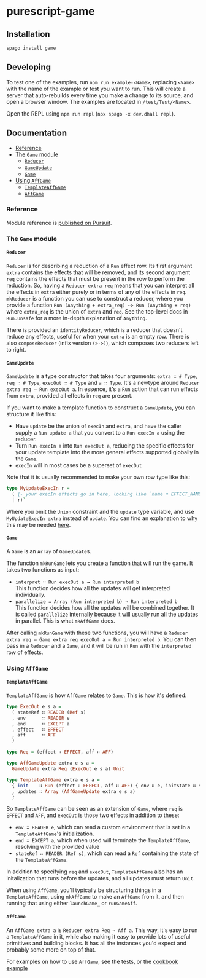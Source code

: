 # purescript-game

## Installation

```sh
spago install game
```

## Developing

To test one of the examples, run `npm run example-<Name>`, replacing `<Name>`
with the name of the example or test you want to run. This will create a
server that auto-rebuilds every time you make a change to its source, and open a
browser window. The examples are located in `/test/Test/<Name>`.

Open the REPL using `npm run repl` (`npx spago -x dev.dhall repl`).

## Documentation

- [Reference](#reference)
- [The `Game` module](#the-game-module)
  - [`Reducer`](#reducer)
  - [`GameUpdate`](#gameupdate)
  - [`Game`](#game)
- [Using `AffGame`](#using-affgame)
  - [`TemplateAffGame`](#templateaffgame)
  - [`AffGame`](#affgame)

### Reference

Module reference is [published on Pursuit](https://pursuit.purescript.org/packages/purescript-game).

### The `Game` module

#### `Reducer`

`Reducer` is for describing a reduction of a `Run` effect row. Its first
argument `extra` contains the effects that will be removed, and its second
argument `req` contains the effects that must be present in the row to perform
the reduction. So, having a `Reducer extra req` means that you can interpret all
the effects in `extra` either purely or in terms of any of the effects in `req`.
`mkReducer` is a function you can use to construct a reducer, where you provide
a function `Run (Anything + extra_req) ~> Run (Anything + req)` where
`extra_req` is the union of `extra` and `req`. See the top-level docs in
`Run.Unsafe` for a more in-depth explanation of `Anything`.

There is provided an `identityReducer`, which is a reducer that doesn't reduce
any effects, useful for when your `extra` is an empty row. There is also
`composeReducer` (infix version `(>->)`), which composes two reducers left to
right.

#### `GameUpdate`

`GameUpdate` is a type constructor that takes four arguments: `extra ∷ # Type`,
`req ∷ # Type`, `execOut ∷ # Type` and `a ∷ Type`. It's a newtype around
`Reducer extra req → Run execOut a`. In essence, it's a `Run` action that can
run effects from `extra`, provided all effects in `req` are present.

If you want to make a template function to construct a `GameUpdate`, you can
structure it like this:

- Have `update` be the union of `execIn` and `extra`, and have the caller
supply a `Run update a` that you convert to a `Run execIn a` using the reducer.
- Turn `Run execIn a` into `Run execOut a`, reducing the specific effects for
your update template into the more general effects supported globally in the
`Game`.
- `execIn` will in most cases be a superset of `execOut`

Note that it is usually recommended to make your own row type like this:

```purescript
type MyUpdateExecIn r =
  ( {- your execIn effects go in here, looking like `name ∷ EFFECT_NAME` -}
  | r)`
```

Where you omit the `Union` constraint and the `update` type variable, and use
`MyUpdateExecIn extra` instead of `update`. You can find an explanation to why
this may be needed [here](https://github.com/purescript/purescript/issues/3242).

#### `Game`

A `Game` is an `Array` of `GameUpdate`s.

The function `mkRunGame` lets you create a function that will run the game. It
takes two functions as input:

- `interpret ∷ Run execOut a → Run interpreted b`  
This function decides how all the updates will get interpreted individually.
- `parallelize ∷ Array (Run interpreted b) → Run interpreted b`  
This function decides how all the updates will be combined together. It is
called `parallelize` internally because it will usually run all the updates in
parallel. This is what `mkAffGame` does.

After calling `mkRunGame` with these two functions, you will have a `Reducer
extra req → Game extra req execOut a → Run interpreted b`. You can then pass in
a `Reducer` and a `Game`, and it will be run in `Run` with the `interpreted` row
of effects.

### Using `AffGame`

#### `TemplateAffGame`

`TemplateAffGame` is how `AffGame` relates to `Game`. This is how it's defined:

```purescript
type ExecOut e s a =
  ( stateRef ∷ READER (Ref s)
  , env      ∷ READER e
  , end      ∷ EXCEPT a
  , effect   ∷ EFFECT
  , aff      ∷ AFF
  )

type Req = (effect ∷ EFFECT, aff ∷ AFF)

type AffGameUpdate extra e s a =
  GameUpdate extra Req (ExecOut e s a) Unit

type TemplateAffGame extra e s a =
  { init    ∷ Run (effect ∷ EFFECT, aff ∷ AFF) { env ∷ e, initState ∷ s }
  , updates ∷ Array (AffGameUpdate extra e s a)
  }
```

So `TemplateAffGame` can be seen as an extension of `Game`, where `req` is
`EFFECT` and `AFF`, and `execOut` is those two effects in addition to these:

- `env ∷ READER e`, which can read a custom environment that is set in a
`TemplateAffGame`'s initialization.
- `end ∷ EXCEPT a`, which when used will terminate the `TemplateAffGame`,
resolving with the provided value
- `stateRef ∷ READER (Ref s)`, which can read a `Ref` containing the state of
the `TemplateAffGame`.

In addition to specifying `req` and `execOut`, `TemplateAffGame` also has an
initalization that runs before the updates, and all updates must return `Unit`.

When using `AffGame`, you'll typically be structuring things in a
`TemplateAffGame`, using `mkAffGame` to make an `AffGame` from it, and then
running that using either `launchGame_` or `runGameAff`.

#### `AffGame`

An `AffGame extra a` is `Reducer extra Req → Aff a`. This way, it's easy
to run a `TemplateAffGame` in it, while also making it easy to provide lots of
useful primitives and building blocks. It has all the instances you'd expect and
probably some more on top of that.

For examples on how to use `AffGame`, see the tests, or the
[cookbook example](https://github.com/JordanMartinez/purescript-cookbook/tree/master/recipes/AffGameSnakeJs)
